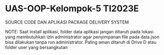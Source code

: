 # UAS-OOP-Kelompok-5 TI2023E
SOURCE CODE DAN APLIKASI PACKAGE DELIVERY SYSTEM

NOTE: Saat install aplikasi, folder data aplikasi jangan ditaruh pada lokasi yang membutuhkan izin administrator agar penyimpanan file pada data.json bisa dilakukan tanpa run administrator. Paling aman ditaruh di Drive D atau folder user yang bersangkutan
